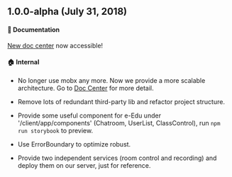 ## 1.0.0-alpha (July 31, 2018)

#### :memo: Documentation
[New doc center](https://agoraio.github.io/ARD-eEducation-with-Electron/#/) now accessible!

#### :house: Internal
* No longer use mobx any more. Now we provide a more scalable architecture. Go to [Doc Center](https://agoraio.github.io/ARD-eEducation-with-Electron/#/) for more detail.

* Remove lots of redundant third-party lib and refactor project structure.

* Provide some useful component for e-Edu under '/client/app/components' (Chatroom, UserList, ClassControl), run `npm run storybook` to preview.

* Use ErrorBoundary to optimize robust.

* Provide two independent services (room control and recording) and deploy them on our server, just for reference.